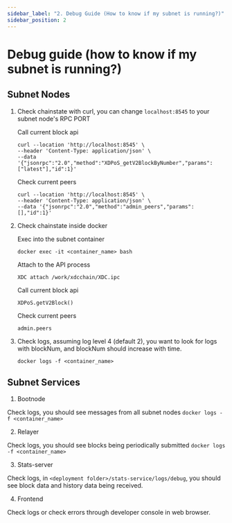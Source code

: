 ```yaml
---
sidebar_label: "2. Debug Guide (How to know if my subnet is running?)"
sidebar_position: 2
---
```


# Debug guide (how to know if my subnet is running?)
  ## Subnet Nodes

  1. Check chainstate with curl, you can change `localhost:8545` to your subnet node's RPC PORT
  
      Call current block api

      ```
      curl --location 'http://localhost:8545' \
      --header 'Content-Type: application/json' \
      --data '{"jsonrpc":"2.0","method":"XDPoS_getV2BlockByNumber","params":["latest"],"id":1}'
      ```

      Check current peers
      
      ```
      curl --location 'http://localhost:8545' \
      --header 'Content-Type: application/json' \
      --data '{"jsonrpc":"2.0","method":"admin_peers","params":[],"id":1}'
      ```

  2. Check chainstate inside docker

      Exec into the subnet container
      
      ```
      docker exec -it <container_name> bash
      ```

      Attach to the API process

      ```
      XDC attach /work/xdcchain/XDC.ipc
      ```

      Call current block api
        
      ```
      XDPoS.getV2Block()
      ```

      Check current peers

      ```
      admin.peers
      ```

3. Check logs, assuming log level 4 (default 2), you want to look for logs with blockNum, and blockNum should increase with time.
    
    ```
    docker logs -f <container_name> 
    ```



  ## Subnet Services
  1. Bootnode

  Check logs, you should see messages from all subnet nodes
    ```
    docker logs -f <container_name> 
    ```

  2. Relayer 

  Check logs, you should see blocks being periodically submitted
    ```
    docker logs -f <container_name> 
    ```

  3. Stats-server

  Check logs, in `<deployment folder>/stats-service/logs/debug`, you should see block data and history data being received.
  
  4. Frontend

  Check logs or check errors through developer console in web browser.